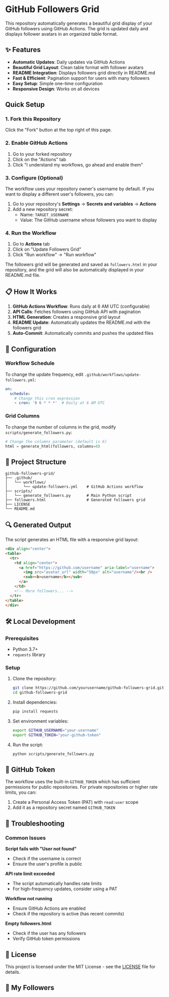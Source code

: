 # GitHub Followers Grid

This repository automatically generates a beautiful grid display of your GitHub followers using GitHub Actions. The grid is updated daily and displays follower avatars in an organized table format.

## ✨ Features

- **Automatic Updates**: Daily updates via GitHub Actions
- **Beautiful Grid Layout**: Clean table format with follower avatars
- **README Integration**: Displays followers grid directly in README.md
- **Fast & Efficient**: Pagination support for users with many followers
- **Easy Setup**: Simple one-time configuration
- **Responsive Design**: Works on all devices

## Quick Setup

### 1. Fork this Repository
Click the "Fork" button at the top right of this page.

### 2. Enable GitHub Actions
1. Go to your forked repository
2. Click on the "Actions" tab
3. Click "I understand my workflows, go ahead and enable them"

### 3. Configure (Optional)
The workflow uses your repository owner's username by default. If you want to display a different user's followers, you can:

1. Go to your repository's **Settings** → **Secrets and variables** → **Actions**
2. Add a new repository secret:
   - Name: `TARGET_USERNAME`
   - Value: The GitHub username whose followers you want to display

### 4. Run the Workflow
1. Go to **Actions** tab
2. Click on "Update Followers Grid"
3. Click "Run workflow" → "Run workflow"

The followers grid will be generated and saved as `followers.html` in your repository, and the grid will also be automatically displayed in your README.md file.

## 📋 How It Works

1. **GitHub Actions Workflow**: Runs daily at 6 AM UTC (configurable)
2. **API Calls**: Fetches followers using GitHub API with pagination
3. **HTML Generation**: Creates a responsive grid layout
4. **README Update**: Automatically updates the README.md with the followers grid
5. **Auto-Commit**: Automatically commits and pushes the updated files

## 🔧 Configuration

### Workflow Schedule
To change the update frequency, edit `.github/workflows/update-followers.yml`:

```yaml
on:
  schedule:
    # Change this cron expression
    - cron: '0 6 * * *'  # Daily at 6 AM UTC
```

### Grid Columns
To change the number of columns in the grid, modify `scripts/generate_followers.py`:

```python
# Change the columns parameter (default is 6)
html = generate_html(followers, columns=8)
```

## 📁 Project Structure

```
github-followers-grid/
├── .github/
│   └── workflows/
│       └── update-followers.yml    # GitHub Actions workflow
├── scripts/
│   └── generate_followers.py       # Main Python script
├── followers.html                  # Generated followers grid
├── LICENSE
└── README.md
```

## 🔍 Generated Output

The script generates an HTML file with a responsive grid layout:

```html
<div align="center">
<table>
  <tr>
    <td align="center">
      <a href="https://github.com/username" aria-label="username">
        <img src="avatar_url" width="50px" alt="username"/><br />
        <sub><b>username</b></sub>
      </a>
    </td>
    <!-- More followers... -->
  </tr>
</table>
</div>
```

## 🛠️ Local Development

### Prerequisites
- Python 3.7+
- `requests` library

### Setup
1. Clone the repository:
   ```bash
   git clone https://github.com/yourusername/github-followers-grid.git
   cd github-followers-grid
   ```

2. Install dependencies:
   ```bash
   pip install requests
   ```

3. Set environment variables:
   ```bash
   export GITHUB_USERNAME="your-username"
   export GITHUB_TOKEN="your-github-token"
   ```

4. Run the script:
   ```bash
   python scripts/generate_followers.py
   ```

## 🔑 GitHub Token

The workflow uses the built-in `GITHUB_TOKEN` which has sufficient permissions for public repositories. For private repositories or higher rate limits, you can:

1. Create a Personal Access Token (PAT) with `read:user` scope
2. Add it as a repository secret named `GITHUB_TOKEN`

## 🚨 Troubleshooting

### Common Issues

**Script fails with "User not found"**
- Check if the username is correct
- Ensure the user's profile is public

**API rate limit exceeded**
- The script automatically handles rate limits
- For high-frequency updates, consider using a PAT

**Workflow not running**
- Ensure GitHub Actions are enabled
- Check if the repository is active (has recent commits)

**Empty followers.html**
- Check if the user has any followers
- Verify GitHub token permissions

## 📝 License

This project is licensed under the MIT License - see the [LICENSE](LICENSE) file for details.

## 👥 My Followers

<!-- FOLLOWERS-GRID:START -->
<!-- This section will be automatically updated by GitHub Actions -->
<!-- FOLLOWERS-GRID:END -->

